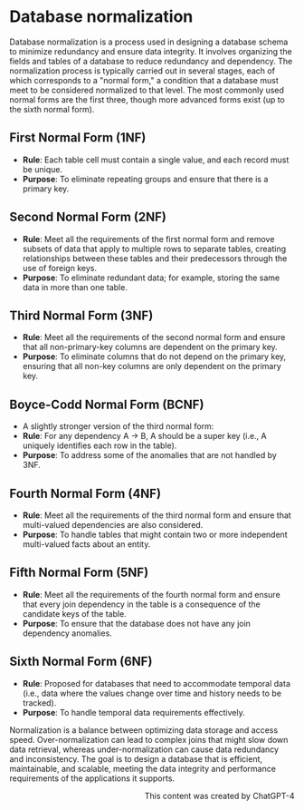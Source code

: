 # Database normalization

Database normalization is a process used in designing a database schema to minimize redundancy and ensure data integrity. It involves organizing the fields and tables of a database to reduce redundancy and dependency. The normalization process is typically carried out in several stages, each of which corresponds to a "normal form," a condition that a database must meet to be considered normalized to that level. The most commonly used normal forms are the first three, though more advanced forms exist (up to the sixth normal form).

## First Normal Form (1NF)

- **Rule**: Each table cell must contain a single value, and each record must be unique.
- **Purpose**: To eliminate repeating groups and ensure that there is a primary key.

## Second Normal Form (2NF)

- **Rule**: Meet all the requirements of the first normal form and remove subsets of data that apply to multiple rows to separate tables, creating relationships between these tables and their predecessors through the use of foreign keys.
- **Purpose**: To eliminate redundant data; for example, storing the same data in more than one table.

## Third Normal Form (3NF)

- **Rule**: Meet all the requirements of the second normal form and ensure that all non-primary-key columns are dependent on the primary key.
- **Purpose**: To eliminate columns that do not depend on the primary key, ensuring that all non-key columns are only dependent on the primary key.

## Boyce-Codd Normal Form (BCNF)

- A slightly stronger version of the third normal form:
- **Rule**: For any dependency A → B, A should be a super key (i.e., A uniquely identifies each row in the table).
- **Purpose**: To address some of the anomalies that are not handled by 3NF.

## Fourth Normal Form (4NF)

- **Rule**: Meet all the requirements of the third normal form and ensure that multi-valued dependencies are also considered.
- **Purpose**: To handle tables that might contain two or more independent multi-valued facts about an entity.

## Fifth Normal Form (5NF)

- **Rule**: Meet all the requirements of the fourth normal form and ensure that every join dependency in the table is a consequence of the candidate keys of the table.
- **Purpose**: To ensure that the database does not have any join dependency anomalies.

## Sixth Normal Form (6NF)

- **Rule**: Proposed for databases that need to accommodate temporal data (i.e., data where the values change over time and history needs to be tracked).
- **Purpose**: To handle temporal data requirements effectively.

Normalization is a balance between optimizing data storage and access speed. Over-normalization can lead to complex joins that might slow down data retrieval, whereas under-normalization can cause data redundancy and inconsistency. The goal is to design a database that is efficient, maintainable, and scalable, meeting the data integrity and performance requirements of the applications it supports.

<div align="right">This content was created by ChatGPT-4</div>
